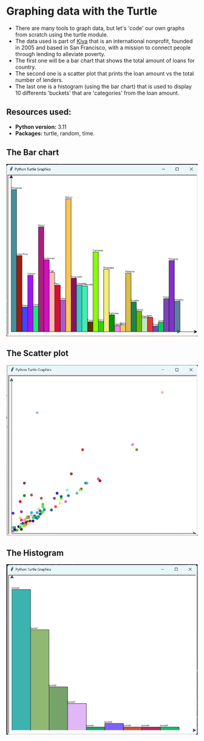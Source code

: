 # Graphing data with the Turtle
* There are many tools to graph data, but let's 'code' our own graphs from scratch using the turtle module.
* The data used is part of [Kiva](http://kiva.org/) that is an international nonprofit, founded in 2005 and based in San Francisco, with a mission to connect people 
through lending to alleviate poverty.
* The first one will be a bar chart that shows the total amount of loans for country.
* The second one is a scatter plot that prints the loan amount vs the total number of lenders.
* The last one is a histogram (using the bar chart) that is used to display 10 differents 'buckets' that are 'categories' from the loan amount.

## Resources used:
* **Python version:** 3.11
* **Packages:** turtle, random, time.

## The Bar chart
![alt text](https://github.com/scastrodri/Python_projects/blob/main/Graphic_Turtle/Bar-chart.png)
## The Scatter plot
![alt text](https://github.com/scastrodri/Python_projects/blob/main/Graphic_Turtle/Sactterplot.png)
## The Histogram
![alt text](https://github.com/scastrodri/Python_projects/blob/main/Graphic_Turtle/Histogram.png)
